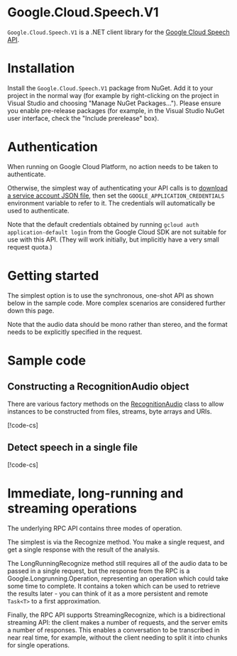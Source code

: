 # Google.Cloud.Speech.V1

`Google.Cloud.Speech.V1` is a .NET client library for the [Google
Cloud Speech API](https://cloud.google.com/speech).

# Installation

Install the `Google.Cloud.Speech.V1` package from NuGet. Add it to
your project in the normal way (for example by right-clicking on the
project in Visual Studio and choosing "Manage NuGet Packages...").
Please ensure you enable pre-release packages (for example, in the
Visual Studio NuGet user interface, check the "Include prerelease"
box).

# Authentication

When running on Google Cloud Platform, no action needs to be taken to authenticate.

Otherwise, the simplest way of authenticating your API calls is to
[download a service account JSON file](https://developers.google.com/identity/protocols/OAuth2ServiceAccount),
then set the `GOOGLE_APPLICATION_CREDENTIALS` environment variable to refer to it. The
credentials will automatically be used to authenticate.

Note that the default credentials obtained by running `gcloud auth application-default login` from the Google Cloud SDK
are not suitable for use with this API. (They will work initially, but implicitly have a very
small request quota.)

# Getting started

The simplest option is to use the synchronous, one-shot API as shown
below in the sample code. More complex scenarios are considered further down this page.

Note that the audio data should be mono rather than stereo, and the
format needs to be explicitly specified in the request.

# Sample code

## Constructing a RecognitionAudio object

There are various factory methods on the
[RecognitionAudio](obj/api/Google.Cloud.Speech.V1.RecognitionAudio.yml) class to allow
instances to be constructed from files, streams, byte arrays and URIs.

[!code-cs[](obj/snippets/Google.Cloud.Speech.V1.RecognitionAudio.txt#FactoryMethods)]

## Detect speech in a single file

[!code-cs[](obj/snippets/Google.Cloud.Speech.V1.SpeechClient.txt#Recognize)]

# Immediate, long-running and streaming operations

The underlying RPC API contains three modes of operation.

The simplest is via the Recognize method. You make a single
request, and get a single response with the result of the analysis.

The LongRunningRecognize method still requires all of the audio data to be
passed in a single request, but the response from the RPC is a
Google.Longrunning.Operation, representing an operation which could
take some time to complete. It contains a token which can be used to
retrieve the results later - you can think of it as a more
persistent and remote `Task<T>` to a first approximation.

Finally, the RPC API supports StreamingRecognize, which is a
bidirectional streaming API: the client makes a number of requests,
and the server emits a number of responses. This enables a
conversation to be transcribed in near real time, for example,
without the client needing to split it into chunks for single
operations.
